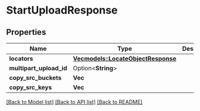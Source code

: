 # StartUploadResponse

## Properties

Name | Type | Description | Notes
------------ | ------------- | ------------- | -------------
**locators** | [**Vec<models::LocateObjectResponse>**](LocateObjectResponse.md) |  | 
**multipart_upload_id** | Option<**String**> |  | [optional]
**copy_src_buckets** | **Vec<String>** |  | 
**copy_src_keys** | **Vec<String>** |  | 

[[Back to Model list]](../README.md#documentation-for-models) [[Back to API list]](../README.md#documentation-for-api-endpoints) [[Back to README]](../README.md)


